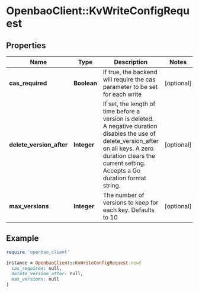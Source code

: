# OpenbaoClient::KvWriteConfigRequest

## Properties

| Name | Type | Description | Notes |
| ---- | ---- | ----------- | ----- |
| **cas_required** | **Boolean** | If true, the backend will require the cas parameter to be set for each write | [optional] |
| **delete_version_after** | **Integer** | If set, the length of time before a version is deleted. A negative duration disables the use of delete_version_after on all keys. A zero duration clears the current setting. Accepts a Go duration format string. | [optional] |
| **max_versions** | **Integer** | The number of versions to keep for each key. Defaults to 10 | [optional] |

## Example

```ruby
require 'openbao_client'

instance = OpenbaoClient::KvWriteConfigRequest.new(
  cas_required: null,
  delete_version_after: null,
  max_versions: null
)
```

